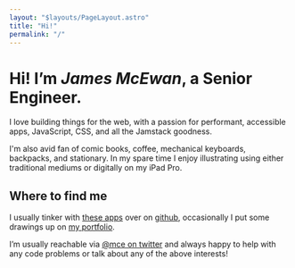 ```yaml
---
layout: "$layouts/PageLayout.astro"
title: "Hi!"
permalink: "/"
---
```


# Hi! I’m _James McEwan_, a Senior Engineer.

I love building things for the web, with a passion for performant, accessible apps, JavaScript, CSS, and all the Jamstack goodness.

I'm also avid fan of comic books, coffee, mechanical keyboards, backpacks, and stationary. In my spare time I enjoy illustrating using either traditional mediums or digitally on my iPad Pro.

## Where to find me

I usually tinker with [these apps](https://apps.mcwn.dev) over on [github](https://github.com/jamesmcewan), occasionally I put some drawings up on [my portfolio](https://draws.mcwn.dev).

I’m usually reachable via [@mce on twitter](https://twitter.com/mce) and always happy to help with any code problems or talk about any of the above interests!
